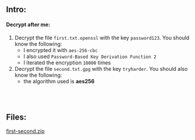 ## Intro:

#### Decrypt after me:
1. Decrypt the file `first.txt.openssl` with the key `password123`. You should know the following: <br>
    - I encrypted it with `aes-256-cbc`
    - I also used `Password-Based Key Derivation Function 2`
    - I iterated the encryption `10000` times
1. Decrypt the file `second.txt.gpg` with the key `tryharder`. You should also know the following: <br>
    - the algorithm used is **aes256**

<br><br>

## Files:
[first-second.zip](https://github.com/ChronosPK/Sibiu-Military-Cyber-Challenge/files/10682838/first-second.zip)
